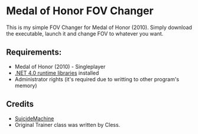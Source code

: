 Medal of Honor FOV Changer
============
This is my simple FOV Changer for Medal of Honor (2010). Simply download the executable, launch it and change FOV to whatever you want.

Requirements:
----------
* Medal of Honor (2010) - Singleplayer
* [.NET 4.0 runtime libraries](https://www.microsoft.com/en-US/download/details.aspx?id=17718) installed
* Administrator rights (it's required due to writting to other program's memory)

Credits
-------
  * [SuicideMachine](http://twitch.tv/suicidemachine)
  * Original Trainer class was written by Cless.